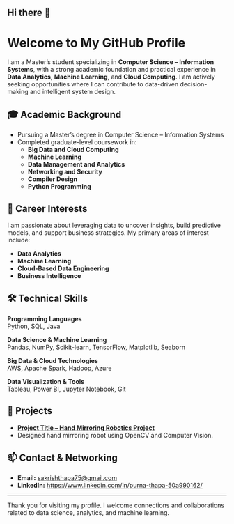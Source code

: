 ## Hi there 👋
# Welcome to My GitHub Profile

I am a Master’s student specializing in **Computer Science – Information Systems**, with a strong academic foundation and practical experience in **Data Analytics**, **Machine Learning**, and **Cloud Computing**. I am actively seeking opportunities where I can contribute to data-driven decision-making and intelligent system design.

## 🎓 Academic Background

- Pursuing a Master’s degree in Computer Science – Information Systems
- Completed graduate-level coursework in:
  - **Big Data and Cloud Computing**
  - **Machine Learning**
  - **Data Management and Analytics**
  - **Networking and Security**
  - **Compiler Design**
  - **Python Programming**

## 💼 Career Interests

I am passionate about leveraging data to uncover insights, build predictive models, and support business strategies. My primary areas of interest include:

- **Data Analytics**
- **Machine Learning**
- **Cloud-Based Data Engineering**
- **Business Intelligence**

## 🛠️ Technical Skills

**Programming Languages**  
Python, SQL, Java

**Data Science & Machine Learning**  
Pandas, NumPy, Scikit-learn, TensorFlow, Matplotlib, Seaborn

**Big Data & Cloud Technologies**  
AWS, Apache Spark, Hadoop, Azure

**Data Visualization & Tools**  
Tableau, Power BI, Jupyter Notebook, Git

## 📁 Projects

- **[Project Title – Hand Mirroring Robotics Project](#)**
- Designed hand mirroring robot using OpenCV and Computer Vision.



## 📫 Contact & Networking

- **Email:** sakrishthapa75@gmail.com  
- **LinkedIn:** https://www.linkedin.com/in/purna-thapa-50a990162/  

---

Thank you for visiting my profile. I welcome connections and collaborations related to data science, analytics, and machine learning.
